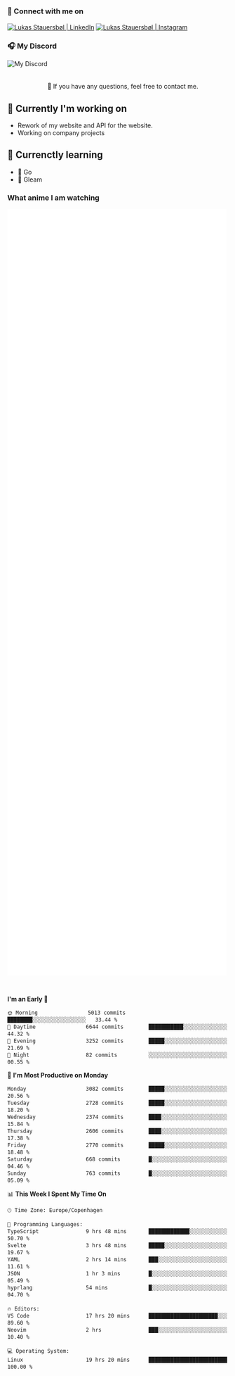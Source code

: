 ### 🔗 Connect with me on
<a href="https://www.instagram.com/lukas_stauersbol" target="_blank"><img align="center" src="https://raw.githubusercontent.com/stauersbol/stauersbol/main/images/instagram.svg" alt="Lukas Stauersbøl | LinkedIn" width="30px"/></a>
<a href="https://www.linkedin.com/in/lukas-stauersbol/" target="_blank"><img align="center" src="https://raw.githubusercontent.com/stauersbol/stauersbol/main/images/linkedin.svg" alt="Lukas Stauersbøl | Instagram" width="30px"/></a>

<p align="center">
 <h3>🎧 My Discord</h3>
 <img align="left" height="55px" src="https://discord.c99.nl/widget/theme-2/147806323323568128.png" alt="My Discord" />
</p>

<br/>
<br/>
<br/>
💬 If you have any questions, feel free to contact me.

## 🔭 Currently I'm working on
- Rework of my website and API for the website.
- Working on company projects
 
## 🌱 Currenctly learning
- 💙 Go
- 💜 Gleam

### What anime I am watching
<a href="https://anilist.co/user/slashiy/" align="center"><img align="center" width="500px" src="metrics.plugin.personal.anilist.svg" /></a>

<br/>

<!--START_SECTION:waka-->
**I'm an Early 🐤** 

```text
🌞 Morning                5013 commits        ████████░░░░░░░░░░░░░░░░░   33.44 % 
🌆 Daytime                6644 commits        ███████████░░░░░░░░░░░░░░   44.32 % 
🌃 Evening                3252 commits        █████░░░░░░░░░░░░░░░░░░░░   21.69 % 
🌙 Night                  82 commits          ░░░░░░░░░░░░░░░░░░░░░░░░░   00.55 % 
```
📅 **I'm Most Productive on Monday** 

```text
Monday                   3082 commits        █████░░░░░░░░░░░░░░░░░░░░   20.56 % 
Tuesday                  2728 commits        █████░░░░░░░░░░░░░░░░░░░░   18.20 % 
Wednesday                2374 commits        ████░░░░░░░░░░░░░░░░░░░░░   15.84 % 
Thursday                 2606 commits        ████░░░░░░░░░░░░░░░░░░░░░   17.38 % 
Friday                   2770 commits        █████░░░░░░░░░░░░░░░░░░░░   18.48 % 
Saturday                 668 commits         █░░░░░░░░░░░░░░░░░░░░░░░░   04.46 % 
Sunday                   763 commits         █░░░░░░░░░░░░░░░░░░░░░░░░   05.09 % 
```


📊 **This Week I Spent My Time On** 

```text
🕑︎ Time Zone: Europe/Copenhagen

💬 Programming Languages: 
TypeScript               9 hrs 48 mins       █████████████░░░░░░░░░░░░   50.70 % 
Svelte                   3 hrs 48 mins       █████░░░░░░░░░░░░░░░░░░░░   19.67 % 
YAML                     2 hrs 14 mins       ███░░░░░░░░░░░░░░░░░░░░░░   11.61 % 
JSON                     1 hr 3 mins         █░░░░░░░░░░░░░░░░░░░░░░░░   05.49 % 
hyprlang                 54 mins             █░░░░░░░░░░░░░░░░░░░░░░░░   04.70 % 

🔥 Editors: 
VS Code                  17 hrs 20 mins      ██████████████████████░░░   89.60 % 
Neovim                   2 hrs               ███░░░░░░░░░░░░░░░░░░░░░░   10.40 % 

💻 Operating System: 
Linux                    19 hrs 20 mins      █████████████████████████   100.00 % 
```


<!--END_SECTION:waka-->
